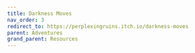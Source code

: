 ```yaml
---
title: Darkness Moves
nav_order: 3
redirect_to: https://perplexingruins.itch.io/darkness-moves
parent: Adventures
grand_parent: Resources
---
```

